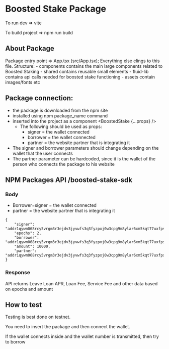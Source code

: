 # Boosted Stake Package

To run dev => vite

To build project => npm run build

## About Package

Package entry point => App.tsx (src/App.tsx); Everything else clings to this file.
Structure:
    - components contains the main large components related to Boosted Staking
    - shared contains reusable small elements
    - fluid-lib contains api calls needed for boosted stake functioning
    - assets contain images/fonts etc


## Package connection:
- the package is downloaded from the npm site
- installed using npm package_name command
- inserted into the project as a component <BoostedStake {...props} />
    - The following should be used as props:
        - signer = the wallet connected
        - borrower = the wallet connected
        - partner = the website partner that is integrating it
- The signer and borrower parameters should change depending on the wallet that the user connects
- The partner parameter can be hardcoded, since it is the wallet of the person who connects the package to his website


## NPM Packages API /boosted-stake-sdk

### Body

* Borrower=signer = the wallet connected
* partner = the website partner that is integrating it

```
{
    "signer": "addr1qywm068rcy5vrgm3r3ejdv3jyvwfs3q3fyzpxj0w3cpg9m8ylar6xm5kqt77uxfpsxlpgm2y2kg6q5w4ddtptl3704pqqwqpmr",
    "epochs": 2,
    "borrower": "addr1qywm068rcy5vrgm3r3ejdv3jyvwfs3q3fyzpxj0w3cpg9m8ylar6xm5kqt77uxfpsxlpgm2y2kg6q5w4ddtptl3704pqqwqpmr",
    "amount": 10000,
    "partner": "addr1qywm068rcy5vrgm3r3ejdv3jyvwfs3q3fyzpxj0w3cpg9m8ylar6xm5kqt77uxfpsxlpgm2y2kg6q5w4ddtptl3704pqqwqpmr"
}
```

### Response

API returns  Leave Loan APR, Loan Fee, Service Fee and other data based on epochs and amount

## How to test

Testing is best done on testnet.

You need to insert the package and then connect the wallet.

If the wallet connects inside and the wallet number is transmitted, then try to borrow
